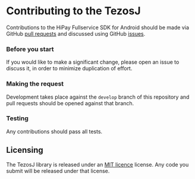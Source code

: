 # Contributing to the TezosJ

Contributions to the HiPay Fullservice SDK for Android should be made via GitHub [pull
requests][pull-requests] and discussed using
GitHub [issues][issues].

### Before you start

If you would like to make a significant change, please open
an issue to discuss it, in order to minimize duplication of effort.

### Making the request

Development takes place against the `develop` branch of this repository and pull
requests should be opened against that branch.

### Testing

Any contributions should pass all tests.

## Licensing

The TezosJ library is released under an [MIT licence][project-license] license. Any code you submit will be
released under that license.

[project-license]: LICENSE.md

[pull-requests]: https://github.com/LMilfont/TezosJ/pulls
[issues]: https://github.com/LMilfont/TezosJ/issues
